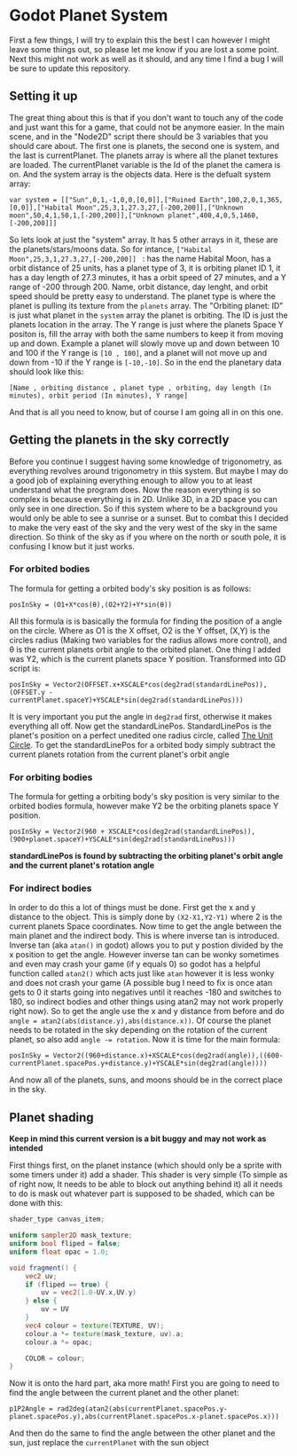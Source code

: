 # Godot Planet System

First a few things, I will try to explain this the best I can however I might leave some things out, so please let me know if you are lost a some point. Next this might not work as well as it should, and any time I find a bug I will be sure to update this repository.

## Setting it up

The great thing about this is that if you don't want to touch any of the code and just want this for a game, that could not be anymore easier. In the main scene, and in the "Node2D" script there should be 3 variables that you should care about. The first one is planets, the second one is system, and the last is currentPlanet. The planets array is where all the planet textures are loaded. The currentPlanet variable is the Id of the planet the camera is on. And the system array is the objects data.
Here is the defualt system array:
``` GDScript
var system = [["Sun",0,1,-1,0,0,[0,0]],["Ruined Earth",100,2,0,1,365,[0,0]],["Habital Moon",25,3,1,27.3,27,[-200,200]],["Unknown moon",50,4,1,50,1,[-200,200]],["Unknown planet",400,4,0,5,1460,[-200,200]]]
```
So lets look at just the "system" array. It has 5 other arrays in it, these are the planets/stars/moons data. So for intance, ```["Habital Moon",25,3,1,27.3,27,[-200,200]] ``` : has the name Habital Moon, has a orbit distance of 25 units, has a planet type of 3, it is orbiting planet ID 1, it has a day length of 27.3 minutes, it has a orbit speed of 27 minutes, and a Y range of -200 through 200. Name, orbit distance, day lenght, and orbit speed should be pretty easy to understand. The planet type is where the planet is pulling its texture from the ```planets``` array. The "Orbiting planet: ID" is just what planet in the ```system``` array the planet is orbiting. The ID is just the planets location in the array. The Y range is just where the planets Space Y positon is, fill the array with both the same numbers to keep it from moving up and down. Example a planet will slowly move up and down between 10 and 100 if the Y range is ```[10 , 100]```, and a planet will not move up and down from -10 if the Y range is ```[-10,-10]```. So in the end the planetary data should look like this:
```
[Name , orbiting distance , planet type , orbiting, day length (In minutes), orbit period (In minutes), Y range]
```
And that is all you need to know, but of course I am going all in on this one.

## Getting the planets in the sky correctly

Before you continue I suggest having some knowledge of trigonometry, as everything revolves around trigonometry in this system. But maybe I may do a good job of explaining everything enough to allow you to at least understand what the program does. Now the reason everything is so complex is because everything is in 2D. Unlike 3D, in a 2D space you can only see in one direction. So if this system where to be a background you would only be able to see a sunrise or a sunset. But to combat this I decided to make the very east of the sky and the very west of the sky in the same direction. So think of the sky as if you where on the north or south pole, it is confusing I know but it just works.

### For orbited bodies

The formula for getting a orbited body's sky position is as follows:
```
posInSky = (O1+X*cos(θ),(O2+Y2)+Y*sin(θ))
```
All this formula is is basically the formula for finding the position of a angle on the circle. Where as O1 is the X offset, O2 is the Y offset, (X,Y) is the circles radius (Making two variables for the radius allows more control), and θ is the current planets orbit angle to the orbited planet. One thing I added was Y2, which is the current planets space Y position. Transformed into GD script is:
```GDScript
posInSky = Vector2(OFFSET.x+XSCALE*cos(deg2rad(standardLinePos)),(OFFSET.y - currentPlanet.spaceY)+YSCALE*sin(deg2rad(standardLinePos)))
```
It is very important you put the angle in ```deg2rad``` first, otherwise it makes everything all off. Now get the standardLinePos. StandardLinePos is the planet's position on a perfect unedited one radius circle, called [The Unit Circle](https://www.mathsisfun.com/geometry/unit-circle.html). To get the standardLinePos for a orbited body simply subtract the current planets rotation from the current planet's orbit angle 

### For orbiting bodies

The formula for getting a orbiting body's sky position is very similar to the orbited bodies formula, however make Y2 be the orbiting planets space Y position.
```GDScript
posInSky = Vector2(960 + XSCALE*cos(deg2rad(standardLinePos)),(900+planet.spaceY)+YSCALE*sin(deg2rad(standardLinePos)))
```
**standardLinePos is found by subtracting the orbiting planet's orbit angle and the current planet's rotation angle**

### For indirect bodies

In order to do this a lot of things must be done. First get the x and y distance to the object. This is simply done by ```(X2-X1,Y2-Y1)``` where 2 is the current planets Space coordinates. Now time to get the angle between the main planet and the indirect body. This is where inverse tan is introduced. Inverse tan (aka ```atan()``` in godot) allows you to put y postion divided by the x position to get the angle. However inverse tan can be wonky sometimes and even may crash your game (if y equals 0) so godot has a helpful function called ```atan2()``` which acts just like ```atan``` however it is less wonky and does not crash your game (A possible bug I need to fix is once atan gets to 0 it starts going into negatives until it reaches -180 and switches to 180, so indirect bodies and other things using atan2 may not work properly right now). So to get the angle use the x and y distance from before and do ```angle = atan2(abs(distance.y),abs(distance.x))```. Of course the planet needs to be rotated in the sky depending on the rotation of the current planet, so also add ```angle -= rotation```. Now it is time for the main formula:
```GDScript
posInSky = Vector2((960+distance.x)+XSCALE*cos(deg2rad(angle)),((600-currentPlanet.spacePos.y+distance.y)+YSCALE*sin(deg2rad(angle))))
```
And now all of the planets, suns, and moons should be in the correct place in the sky.

## Planet shading

**Keep in mind this current version is a bit buggy and may not work as intended**

First things first, on the planet instance (which should only be a sprite with some timers under it) add a shader. This shader is very simple (To simple as of right now, It needs to be able to block out anything behind it) all it needs to do is mask out whatever part is supposed to be shaded, which can be done with this:
```GLSL
shader_type canvas_item;

uniform sampler2D mask_texture;
uniform bool fliped = false;
uniform float opac = 1.0;

void fragment() {
	vec2 uv;
	if (fliped == true) {
		uv = vec2(1.0-UV.x,UV.y)
	} else {
		uv = UV
	}
    vec4 colour = texture(TEXTURE, UV);
    colour.a *= texture(mask_texture, uv).a;
	colour.a *= opac;

    COLOR = colour;
}
```
Now it is onto the hard part, aka more math! First you are going to need to find the angle between the current planet and the other planet:
```GDScript
p1P2Angle = rad2deg(atan2(abs(currentPlanet.spacePos.y-planet.spacePos.y),abs(currentPlanet.spacePos.x-planet.spacePos.x)))
```
And then do the same to find the angle between the other planet and the sun, just replace the ```currentPlanet``` with the sun object

